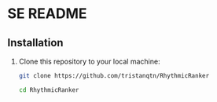 # SE README

## Installation

1. Clone this repository to your local machine:

   ```bash
   git clone https://github.com/tristanqtn/RhythmicRanker
   ```

   ```bash
   cd RhythmicRanker
   ```
